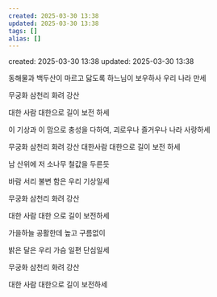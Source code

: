 ```yaml
---
created: 2025-03-30 13:38
updated: 2025-03-30 13:38
tags: []
alias: []
---
```


created: 2025-03-30 13:38
updated: 2025-03-30 13:38

동해물과 백두산이 마르고 닳도록 하느님이 보우하사 우리 나라 만세

무궁화 삼천리 화려 강산

대한 사람 대한으로 길이 보전 하세

이 기상과 이 맘으로 충성을 다하여, 괴로우나 즐거우나 나라 사랑하세

무궁화 삼천리 화려 강산 대한사람 대한으로 길이 보전 하세

남 산위에 저 소나무 철값을 두른듯 

바람 서리 불변 함은 우리 기상일세

무궁화 삼천리 화려 강산

대한 사람 대한 으로 길이 보전하세

가을하늘 공활한데 높고 구름없이

밝은 달은 우리 가슴 일편 단심일세

무궁화 삼천리 화려 강산

대한 사람 대한으로 길이 보전하세

